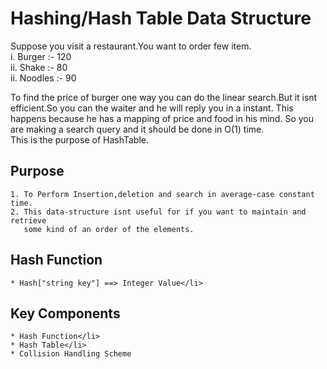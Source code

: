 # Hashing/Hash Table Data Structure
Suppose you visit a restaurant.You want to order few item.<br>
 i.  Burger :- 120 <br>
 ii. Shake :- 80<br>
 ii. Noodles :- 90<br>
 
To find the price of burger one way you can do the linear search.But it 
isnt efficient.So you can the waiter and he will reply you in a instant.
This happens because he has a mapping of price and food in his mind.
So you are making a search query and it should be done in O(1) time.<br>
This is the purpose of HashTable.

## Purpose 
    1. To Perform Insertion,deletion and search in average-case constant time.
    2. This data-structure isnt useful for if you want to maintain and retrieve
       some kind of an order of the elements.

## Hash Function
    * Hash["string key"] ==> Integer Value</li>

## Key Components
    * Hash Function</li>
    * Hash Table</li>
    * Collision Handling Scheme
    
     
